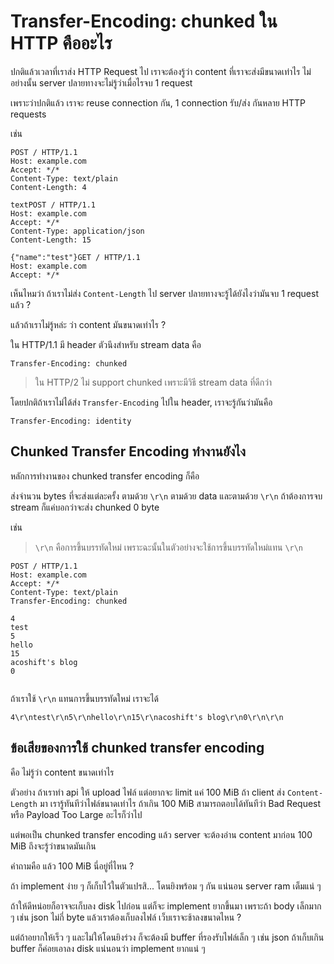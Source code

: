 # Transfer-Encoding: chunked ใน HTTP คืออะไร

ปกติแล้วเวลาที่เราส่ง HTTP Request ไป เราจะต้องรู้ว่า content ที่เราจะส่งมีขนาดเท่าไร
ไม่อย่างนั้น server ปลายทางจะไม่รู้ว่าเมื่อไรจบ 1 request

เพราะว่าปกติแล้ว เราจะ reuse connection กัน, 1 connection รับ/ส่ง กันหลาย HTTP requests

เช่น

```text
POST / HTTP/1.1
Host: example.com
Accept: */*
Content-Type: text/plain
Content-Length: 4

textPOST / HTTP/1.1
Host: example.com
Accept: */*
Content-Type: application/json
Content-Length: 15

{"name":"test"}GET / HTTP/1.1
Host: example.com
Accept: */*

```

เห็นไหมว่า ถ้าเราไม่ส่ง `Content-Length` ไป server ปลายทางจะรู้ได้ยังไงว่ามันจบ 1 request แล้ว ?

แล้วถ้าเราไม่รู้หล่ะ ว่า content มันขนาดเท่าไร ?

ใน HTTP/1.1 มี header ตัวนึงสำหรับ stream data คือ

```text
Transfer-Encoding: chunked
```

> ใน HTTP/2 ไม่ support chunked เพราะมีวิธี stream data ที่ดีกว่า

โดยปกติถ้าเราไม่ได้ส่ง `Transfer-Encoding` ไปใน header, เราจะรู้กันว่ามันคือ

```text
Transfer-Encoding: identity
```

## Chunked Transfer Encoding ทำงานยังไง

หลักการทำงานของ chunked transfer encoding ก็คือ

ส่งจำนวน bytes ที่จะส่งแต่ละครั้ง ตามด้วย `\r\n` ตามด้วย data และตามด้วย `\r\n`
ถ้าต้องการจบ stream ก็แค่บอกว่าจะส่ง chunked 0 byte

เช่น

> `\r\n` คือการขึ้นบรรทัดใหม่ เพราะฉะนั้นในตัวอย่างจะใช้การขึ้นบรรทัดใหม่แทน `\r\n`

```text
POST / HTTP/1.1
Host: example.com
Accept: */*
Content-Type: text/plain
Transfer-Encoding: chunked

4
test
5
hello
15
acoshift's blog
0


```

ถ้าเราใช้ `\r\n` แทนการขึ้นบรรทัดใหม่ เราจะได้

```text
4\r\ntest\r\n5\r\nhello\r\n15\r\nacoshift's blog\r\n0\r\n\r\n
```

## ข้อเสียของการใช้ chunked transfer encoding

คือ ไม่รู้ว่า content ขนาดเท่าไร

ตัวอย่าง ถ้าเราทำ api ให้ upload ไฟล์ แต่อยากจะ limit แค่ 100 MiB
ถ้า client ส่ง `Content-Length` มา เรารู้ทันทีว่าไฟล์ขนาดเท่าไร ถ้าเกิน 100 MiB สามารถตอบได้ทันทีว่า Bad Request หรือ Payload Too Large อะไรก็ว่าไป

แต่พอเป็น chunked transfer encoding แล้ว server จะต้องอ่าน content มาก่อน 100 MiB ถึงจะรู้ว่าขนาดมันเกิน

คำถามคือ แล้ว 100 MiB นี่อยู่ที่ไหน ?

ถ้า implement ง่าย ๆ ก็เก็บไว้ในตัวแปรสิ... โดนยิงพร้อม ๆ กัน แน่นอน server ram เต็มแน่ ๆ

ถ้าให้ดีหน่อยก็อาจจะเก็บลง disk ไปก่อน แต่ก็จะ implement ยากขึ้นมา เพราะถ้า body เล็กมาก ๆ เช่น json ไม่กี่ byte แล้วเราต้องเก็บลงไฟล์ เว็บเราจะช้าลงขนาดไหน ?

แต่ถ้าอยากให้เร็ว ๆ และไม่ให้โดนยิงร่วง ก็จะต้องมี buffer ที่รองรับไฟล์เล็ก ๆ เช่น json ถ้าเก็บเกิน buffer ก็ค่อยเอาลง disk แน่นอนว่า implement ยากแน่ ๆ
